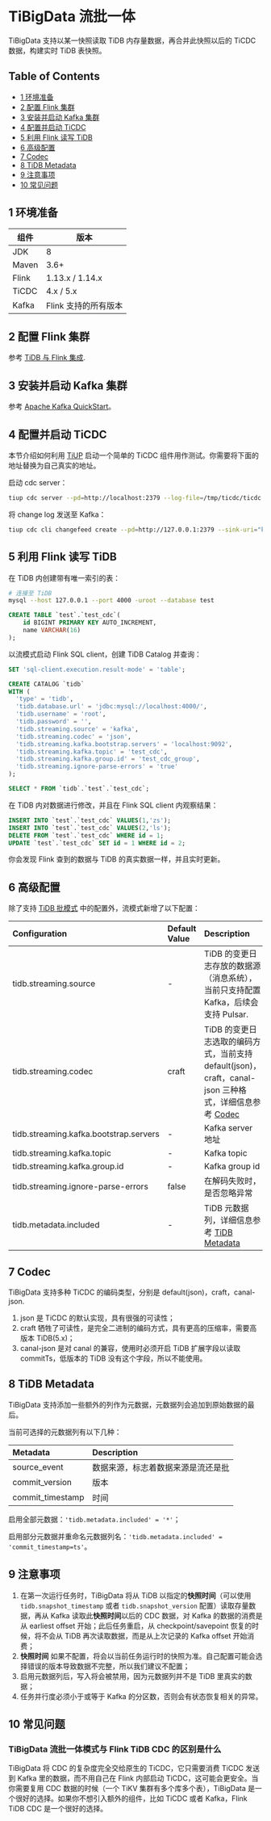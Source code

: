 # TiBigData 流批一体

TiBigData 支持以某一快照读取 TiDB 内存量数据，再合并此快照以后的 TiCDC 数据，构建实时 TiDB 表快照。

## Table of Contents

* [1 环境准备](#1-环境准备)
* [2 配置 Flink 集群](#2-配置-Flink-集群)
* [3 安装并启动 Kafka 集群](#3-安装并启动-Kafka-集群)
* [4 配置并启动 TiCDC](#4-配置并启动-TiCDC)
* [5 利用 Flink 读写 TiDB](#5-利用-Flink-读写-TiDB)
* [6 高级配置](#6-高级配置)
* [7 Codec](#7-Codec)
* [8 TiDB Metadata](#8-TiDB-Metadata)
* [9 注意事项](#9-注意事项)
* [10 常见问题](#10-常见问题)

## 1 环境准备

| 组件    | 版本              |
|-------|-----------------|
| JDK   | 8               |
| Maven | 3.6+            |
| Flink | 1.13.x / 1.14.x |
| TiCDC | 4.x / 5.x       |
| Kafka | Flink 支持的所有版本   |

## 2 配置 Flink 集群

参考 [TiDB 与 Flink 集成](./README_zh_CN.md).

## 3 安装并启动 Kafka 集群

参考 [Apache Kafka QuickStart](https://kafka.apache.org/quickstart)。

## 4 配置并启动 TiCDC

本节介绍如何利用 [TiUP](https://tiup.io/) 启动一个简单的 TiCDC 组件用作测试。你需要将下面的地址替换为自己真实的地址。

启动 cdc server：
```bash
tiup cdc server --pd=http://localhost:2379 --log-file=/tmp/ticdc/ticdc.log --addr=0.0.0.0:8301 --advertise-addr=127.0.0.1:8301 --data-dir=/tmp/log/ticdc
```

将 change log 发送至 Kafka：
```bash
tiup cdc cli changefeed create --pd=http://127.0.0.1:2379 --sink-uri="kafka://localhost:9092/test_cdc?kafka-version=2.4.0&partition-num=1&max-message-bytes=67108864&replication-factor=1&protocol=default"
```

## 5 利用 Flink 读写 TiDB

在 TiDB 内创建带有唯一索引的表：


```bash
# 连接至 TiDB
mysql --host 127.0.0.1 --port 4000 -uroot --database test
```

```sql
CREATE TABLE `test`.`test_cdc`(
    id BIGINT PRIMARY KEY AUTO_INCREMENT,
    name VARCHAR(16) 
);
```

以流模式启动 Flink SQL client，创建 TiDB Catalog 并查询：

```sql
SET 'sql-client.execution.result-mode' = 'table';

CREATE CATALOG `tidb`
WITH (
  'type' = 'tidb',
  'tidb.database.url' = 'jdbc:mysql://localhost:4000/',
  'tidb.username' = 'root',
  'tidb.password' = '',
  'tidb.streaming.source' = 'kafka',
  'tidb.streaming.codec' = 'json',
  'tidb.streaming.kafka.bootstrap.servers' = 'localhost:9092',
  'tidb.streaming.kafka.topic' = 'test_cdc',
  'tidb.streaming.kafka.group.id' = 'test_cdc_group',
  'tidb.streaming.ignore-parse-errors' = 'true'
);

SELECT * FROM `tidb`.`test`.`test_cdc`;
```

在 TiDB 内对数据进行修改，并且在 Flink SQL client 内观察结果：
```sql
INSERT INTO `test`.`test_cdc` VALUES(1,'zs');
INSERT INTO `test`.`test_cdc` VALUES(2,'ls');
DELETE FROM `test`.`test_cdc` WHERE id = 1;
UPDATE `test`.`test_cdc` SET id = 1 WHERE id = 2;
```

你会发现 Flink 查到的数据与 TiDB 的真实数据一样，并且实时更新。

## 6 高级配置

除了支持 [TiDB 批模式](./README_zh_CN.md) 中的配置外，流模式新增了以下配置：

| Configuration                          | Default Value | Description                                                                         |
|:---------------------------------------|:--------------|:------------------------------------------------------------------------------------|
| tidb.streaming.source                  | -             | TiDB 的变更日志存放的数据源（消息系统），当前只支持配置 Kafka，后续会支持 Pulsar.                                  |
| tidb.streaming.codec                   | craft         | TiDB 的变更日志选取的编码方式，当前支持 default(json)，craft，canal-json 三种格式，详细信息参考 [Codec](#7-Codec) |
| tidb.streaming.kafka.bootstrap.servers | -             | Kafka server 地址                                                                     |
| tidb.streaming.kafka.topic             | -             | Kafka topic                                                                         |
| tidb.streaming.kafka.group.id          | -             | Kafka group id                                                                      |
| tidb.streaming.ignore-parse-errors     | false         | 在解码失败时，是否忽略异常                                                                       |
| tidb.metadata.included                 | -             | TiDB 元数据列，详细信息参考 [TiDB Metadata](#8-TiDB-Metadata)                                  |

## 7 Codec

TiBigData 支持多种 TiCDC 的编码类型，分别是 default(json)，craft，canal-json.

1. json 是 TiCDC 的默认实现，具有很强的可读性；
2. craft 牺牲了可读性，是完全二进制的编码方式，具有更高的压缩率，需要高版本 TiDB(5.x)；
3. canal-json 是对 canal 的兼容，使用时必须开启 TiDB 扩展字段以读取 commitTs，低版本的 TiDB 没有这个字段，所以不能使用。

## 8 TiDB Metadata

TiBigData 支持添加一些额外的列作为元数据，元数据列会追加到原始数据的最后。

当前可选择的元数据列有以下几种：

| Metadata         | Description       |
|:-----------------|:------------------|
| source_event     | 数据来源，标志着数据来源是流还是批 |
| commit_version   | 版本                |
| commit_timestamp | 时间                |

启用全部元数据：`'tidb.metadata.included' = '*'`；

启用部分元数据并重命名元数据列名：`'tidb.metadata.included' = 'commit_timestamp=ts'`。

## 9 注意事项

1. 在第一次运行任务时，TiBigData 将从 TiDB 以指定的**快照时间**（可以使用 `tidb.snapshot_timestamp` 或者 `tidb.snapshot_version` 配置）读取存量数据，再从 Kafka 读取此**快照时间**以后的 CDC 数据，对 Kafka 的数据的消费是从 earliest offset 开始；此后任务重启，从 checkpoint/savepoint 恢复的时候，将不会从 TiDB 再次读取数据，而是从上次记录的 Kafka offset 开始消费；
2. **快照时间** 如果不配置，将会以当前任务运行时的快照为准。自己配置可能会选择错误的版本导致数据不完整，所以我们建议不配置；
3. 启用元数据列后，写入将会被禁用，因为元数据列并不是 TiDB 里真实的数据；
4. 任务并行度必须小于或等于 Kafka 的分区数，否则会有状态恢复相关的异常。

## 10 常见问题

### TiBigData 流批一体模式与 Flink TiDB CDC 的区别是什么

TiBigData 将 CDC 的复杂度完全交给原生的 TiCDC，它只需要消费 TiCDC 发送到 Kafka 里的数据，而不用自己在 Flink 内部启动 TiCDC，这可能会更安全。当你需要复用 CDC 数据的时候（一个 TiKV 集群有多个库多个表），TiBigData 是一个很好的选择。如果你不想引入额外的组件，比如 TiCDC 或者 Kafka，Flink TiDB CDC 是一个很好的选择。




